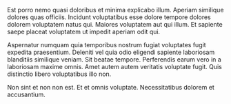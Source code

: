 Est porro nemo quasi doloribus et minima explicabo illum. Aperiam similique dolores quas officiis. Incidunt voluptatibus esse dolore tempore dolores dolorem voluptatem natus qui. Maiores voluptatem aut qui illum. Et sapiente saepe placeat voluptatem ut impedit aperiam odit qui.
 Aspernatur numquam quia temporibus nostrum fugiat voluptates fugit expedita praesentium. Deleniti vel quia odio eligendi sapiente laboriosam blanditiis similique veniam. Sit beatae tempore. Perferendis earum vero in a laboriosam maxime omnis. Amet autem autem veritatis voluptate fugit. Quis distinctio libero voluptatibus illo non.
 Non sint et non non est. Et et omnis voluptate. Necessitatibus dolorem et accusantium.